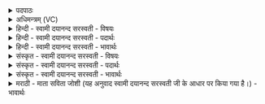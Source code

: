 <details><summary>पदपाठः</summary>

क्ष॒त्रेण॑। अ॒ग्ने॒। स्वायु॒रिति॑ सु॒ऽआयुः॑। सम्। र॒भ॒स्व॒। मि॒त्रेण॑। अ॒ग्ने॒। मि॒त्र॒धेय॒ इति॑ मित्र॒ऽधेये॑। य॒त॒स्व॒। स॒जा॒ताना॒मिति॑ सऽजा॒ताना॑म्। म॒ध्य॒म॒स्था इति॑ मध्यम॒ऽस्थाः। ए॒धि॒। राज्ञा॑म्। अ॒ग्ने॒। वि॒ह॒व्य᳖ इति॑ विऽह॒व्यः᳖। दी॒दि॒हि॒। इ॒ह। ५।
</details>

<details><summary>अधिमन्त्रम् (VC)</summary>

- अग्निर्देवता
- अग्निर्ऋषिः
- स्वराट्पङ्क्तिः
- पञ्चमः
</details>

<details><summary>हिन्दी - स्वामी दयानन्द सरस्वती - विषयः</summary>

फिर उसी विषय को अगले मन्त्र में कहा है ॥
</details>

<details><summary>हिन्दी - स्वामी दयानन्द सरस्वती - पदार्थः</summary>

पदार्थान्वयभाषाः -  हे (अग्ने) अग्नि के तुल्य तेजस्वि विद्वन् ! आप (इह) इस जगत् में वा राज्याधिकार में (क्षत्रेण) राज्य व धन के साथ (स्वायुः) सुन्दर युवाऽवस्था का (सम्, रभस्व) अच्छे प्रकार आरम्भ कीजिये। हे (अग्ने) विद्या और विनय से शोभायमान राजन् ! (मित्रेण) धर्मात्मा विद्वान् मित्रों के साथ (मित्रधेये) मित्रों से धारण करने योग्य व्यवहार में (यतस्व) प्रयत्न कीजिये। हे (अग्ने) न्याय का प्रकाश करने हारे सभापति ! (सजातानाम्) एक साथ उत्पन्न हुए बराबर की अवस्थावाले (राज्ञाम्) धर्मात्मा राजाधिराजों के बीच (मध्यमस्थाः) मध्यस्थ-वादिप्रतिवादि के साक्षि (एधि) हूजिये और (विहव्यः) विशेष कर स्तुति के योग्य हुए (दीदिहि) प्रकाशित हूजिये ॥५ ॥
</details>

<details><summary>हिन्दी - स्वामी दयानन्द सरस्वती - भावार्थः</summary>

भावार्थभाषाः -  सभापति राजा सदा ब्रह्मचर्य से दीर्घायु, सत्य धर्म में प्रीति रखनेवाले मन्त्रियों के साथ विचारकर्त्ता, अन्य राजाओं के साथ अच्छी सन्धि रखनेवाला, पक्षपात को छोड़ न्यायाधीश सब शुभ लक्षणों से युक्त हुआ दुष्ट व्यसनों से पृथक् हो के धर्म, अर्थ, काम और मोक्ष को धीरज, शान्ति, अप्रमाद से धीरे-धीरे सिद्ध करे ॥५ ॥
</details>

<details><summary>संस्कृत - स्वामी दयानन्द सरस्वती - विषयः</summary>

पुनस्तमेव विषयमाह ॥
</details>

<details><summary>संस्कृत - स्वामी दयानन्द सरस्वती - पदार्थः</summary>

पदार्थान्वयभाषाः -  हे अग्ने ! त्वमिह क्षत्रेण सह स्वायुः संरभस्व। हे अग्ने ! मित्रेण सह मित्रधेये यतस्व। हे अग्ने ! सजातानां राज्ञां मध्ये मध्यमस्था एधि। विहव्यः सन् दीदिहि च ॥५ ॥
</details>

<details><summary>संस्कृत - स्वामी दयानन्द सरस्वती - भावार्थः</summary>

भावार्थभाषाः -  राजा सदा ब्रह्मचर्येण दीर्घायुः सत्यधर्मप्रियैरमात्यैः सह मन्त्रयिताऽन्यैः राजभिः सह सुसन्धिः पक्षपातं विहाय न्यायाधीशः सर्वैः सुलक्षणैर्युक्तः सन् दुष्टव्यसनविरहो भूत्वा धर्मार्थकाममोक्षान् धैर्येण शान्त्याऽप्रमादेन च शनैश्शनैः साधयेत् ॥५ ॥
</details>

<details><summary>मराठी - माता सविता जोशी (यह अनुवाद स्वामी दयानन्द सरस्वती जी के आधार पर किया गया है।) - भावार्थः</summary>

भावार्थभाषाः -  राजाने नेहमी ब्रह्मचर्य पालन करून दीर्घायू बनावे. सत्य धर्म प्रेमी मंत्र्याबरोबर विचारविनिमय करावा, इतर राजांबरोबर मैत्री करावी. भेदभाव न करता न्याय करावा. शुभ लक्षणांनीयुक्त व्हावे. दुष्ट व्यसनांपासून दूर राहावे. धैर्यवान, शांतीयुक्त व प्रमादरहित बनून हळुहळू धर्म, अर्थ, काम, मोक्ष प्राप्त करावे.
</details>